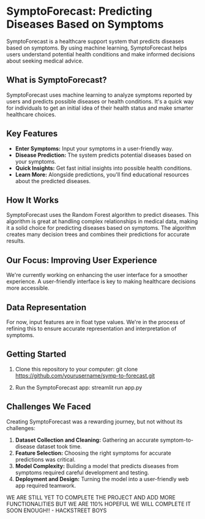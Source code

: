 # SymptoForecast: Predicting Diseases Based on Symptoms

SymptoForecast is a healthcare support system that predicts diseases based on symptoms. By using machine learning, SymptoForecast helps users understand potential health conditions and make informed decisions about seeking medical advice.

## What is SymptoForecast?

SymptoForecast uses machine learning to analyze symptoms reported by users and predicts possible diseases or health conditions. It's a quick way for individuals to get an initial idea of their health status and make smarter healthcare choices.

## Key Features

- **Enter Symptoms:** Input your symptoms in a user-friendly way.
- **Disease Prediction:** The system predicts potential diseases based on your symptoms.
- **Quick Insights:** Get fast initial insights into possible health conditions.
- **Learn More:** Alongside predictions, you'll find educational resources about the predicted diseases.

## How It Works

SymptoForecast uses the Random Forest algorithm to predict diseases. This algorithm is great at handling complex relationships in medical data, making it a solid choice for predicting diseases based on symptoms. The algorithm creates many decision trees and combines their predictions for accurate results.

## Our Focus: Improving User Experience

We're currently working on enhancing the user interface for a smoother experience. A user-friendly interface is key to making healthcare decisions more accessible.

## Data Representation

For now, input features are in float type values. We're in the process of refining this to ensure accurate representation and interpretation of symptoms.

## Getting Started

1. Clone this repository to your computer:
git clone https://github.com/yourusername/symp-to-forecast.git


2. Run the SymptoForecast app:
streamlit run app.py


## Challenges We Faced

Creating SymptoForecast was a rewarding journey, but not without its challenges:

1. **Dataset Collection and Cleaning:** Gathering an accurate symptom-to-disease dataset took time.
2. **Feature Selection:** Choosing the right symptoms for accurate predictions was critical.
3. **Model Complexity:** Building a model that predicts diseases from symptoms required careful development and testing.
4. **Deployment and Design:** Turning the model into a user-friendly web app required teamwork.

WE ARE STILL YET TO COMPLETE THE PROJECT AND ADD MORE FUNCTIONALITIES BUT WE ARE 110% HOPEFUL WE WILL COMPLETE IT SOON ENOUGH!! - HACKSTREET BOYS

